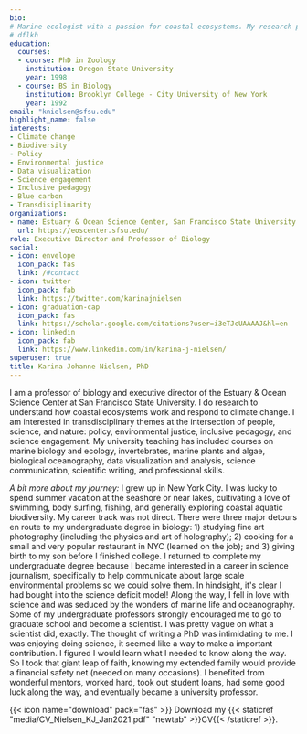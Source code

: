 ```yaml
---
bio: 
# Marine ecologist with a passion for coastal ecosystems. My research projects focus on the ecology, biodiversity, oceanography, and biogeochemistry of rocky shores and beaches from the wave-swept outer coast to estuaries. Themes include the impacts of climate change, including ocean/coastal acidification, global warming, and sea level rise; conservation; policy; climate adaptation. 
# dflkh
education:
  courses:
  - course: PhD in Zoology
    institution: Oregon State University
    year: 1998
  - course: BS in Biology
    institution: Brooklyn College - City University of New York
    year: 1992
email: "knielsen@sfsu.edu"
highlight_name: false
interests:
- Climate change
- Biodiversity
- Policy
- Environmental justice
- Data visualization
- Science engagement
- Inclusive pedagogy
- Blue carbon
- Transdisiplinarity
organizations:
- name: Estuary & Ocean Science Center, San Francisco State University
  url: https://eoscenter.sfsu.edu/
role: Executive Director and Professor of Biology
social:
- icon: envelope
  icon_pack: fas
  link: /#contact
- icon: twitter
  icon_pack: fab
  link: https://twitter.com/karinajnielsen
- icon: graduation-cap
  icon_pack: fas
  link: https://scholar.google.com/citations?user=i3eTJcUAAAAJ&hl=en
- icon: linkedin
  icon_pack: fab
  link: https://www.linkedin.com/in/karina-j-nielsen/
superuser: true
title: Karina Johanne Nielsen, PhD
---
```


I am a professor of biology and executive director of the Estuary & Ocean Science Center at San Francisco State University. I do research to understand how coastal ecosystems work and respond to climate change. I am interested in transdisciplinary themes at the intersection of people, science, and nature: policy, environmental justice, inclusive pedagogy, and science engagement. My university teaching has included courses on marine biology and ecology, invertebrates, marine plants and algae, biological oceanography, data visualization and analysis, science communication, scientific writing, and professional skills.  

*A bit more about my journey:* I grew up in New York City. I was lucky to spend summer vacation at the seashore or near lakes, cultivating a love of swimming, body surfing, fishing, and generally exploring coastal aquatic biodiversity. My career track was not direct. There were three major detours en route to my undergraduate degree in biology: 1) studying fine art photography (including the physics and art of holography); 2) cooking for a small and very popular restaurant in NYC (learned on the job); and 3) giving birth to my son before I finished college. I returned to complete my undergraduate degree because I became interested in a career in science journalism, specifically to help communicate about large scale environmental problems so we could solve them. In hindsight, it's clear I had bought into the science deficit model! Along the way, I fell in love with science and was seduced by the wonders of marine life and oceanography. Some of my undergraduate professors strongly encouraged me to go to graduate school and become a scientist. I was pretty vague on what a scientist did, exactly. The thought of writing a PhD was intimidating to me. I was enjoying doing science, it seemed like a way to make a important contribution. I figured I would learn what I needed to know along the way. So I took that giant leap of faith, knowing my extended family would provide a financial safety net (needed on many occasions). I benefited from wonderful mentors, worked hard, took out student loans, had some good luck along the way, and eventually became a university professor.    


{{< icon name="download" pack="fas" >}} Download my {{< staticref "media/CV_Nielsen_KJ_Jan2021.pdf" "newtab" >}}CV{{< /staticref >}}.
